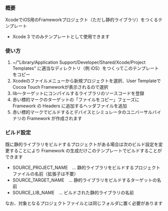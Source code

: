 ### 概要

XcodeでiOS用のFrameworkプロジェクト（ただし静的ライブラリ）をつくるテンプレート

* Xcode 3 でのみテンプレートとして使用できます

### 使い方

1. ~/"Library/Application Support/Developer/Shared/Xcode/Project Templates" に適当なディレクトリ（例 iOS）をつくってこのテンプレートをコピー
2. Xcodeのファイルメニューから新規プロジェクトを選択、User TemplateでCocoa Touch Frameworkが表示されるので選択
3. lib〜ターゲットにコンパイルするライブラリのソースコードを登録
4. 赤い標的マークのターゲットの「ファイルをコピー」フェーズに Framework の Headers に追加するヘッダファイルを追加
5. 赤い標的マークでビルドするとデバイスとシミュレータのユニバーサルバイナリの Framework が作成されます

### ビルド設定

既に静的ライブラリをビルドするプロジェクトがある場合は次のビルド設定を変更することにより Framework の生成だけこのテンプレートでビルドすることができます

* SOURCE_PROJECT_NAME　… 静的ライブラリをビルドするプロジェクトファイルの名前（拡張子は不要）
* SOURCE_TARGET_NAME　… 静的ライブラリをビルドするターゲットの名前
* SOURCE_LIB_NAME　… ビルドされた静的ライブラリの名前

なお、対象となるプロジェクトファイルとは同じフォルダに置く必要があります
